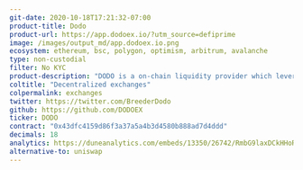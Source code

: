 ```yaml
---
git-date: 2020-10-18T17:21:32-07:00
product-title: Dodo
product-url: https://app.dodoex.io/?utm_source=defiprime
image: /images/output_md/app.dodoex.io.png
ecosystem: ethereum, bsc, polygon, optimism, arbitrum, avalanche
type: non-custodial
filter: No KYC
product-description: "DODO is a on-chain liquidity provider which leverages the Proactive Market Maker algorithm (PMM) to provide on-chain and contract-fillable liquidity for everyone. [DODO: Capital-Efficient Decentralized Exchange, Interview with co-founder Diane Dai](/dodo)."
coltitle: "Decentralized exchanges"
colpermalink: exchanges
twitter: https://twitter.com/BreederDodo
github: https://github.com/DODOEX
ticker: DODO
contract: "0x43dfc4159d86f3a37a5a4b3d4580b888ad7d4ddd"
decimals: 18
analytics: https://duneanalytics.com/embeds/13350/26742/RmbG9laxDCkHHoRoVoePhCKmxupOMoDYdoSfu82N
alternative-to: uniswap
---
```

